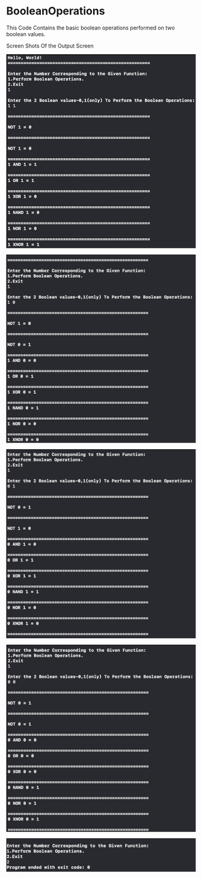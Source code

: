 # BooleanOperations
This Code Contains the basic boolean operations performed on two boolean values.

Screen Shots Of the Output Screen

![alt text](https://github.com/garvitchaudhary9/BooleanOperations/blob/main/Screenshot%202020-09-24%20at%206.35.11%20PM.png) 

![alt text](https://github.com/garvitchaudhary9/BooleanOperations/blob/main/Screenshot%202020-09-24%20at%206.35.33%20PM.png)  

![alt text](https://github.com/garvitchaudhary9/BooleanOperations/blob/main/Screenshot%202020-09-24%20at%206.35.53%20PM.png) 

![alt text](https://github.com/garvitchaudhary9/BooleanOperations/blob/main/Screenshot%202020-09-24%20at%206.36.15%20PM.png)

![alt text](https://github.com/garvitchaudhary9/BooleanOperations/blob/main/Screenshot%202020-09-24%20at%206.36.32%20PM.png)

